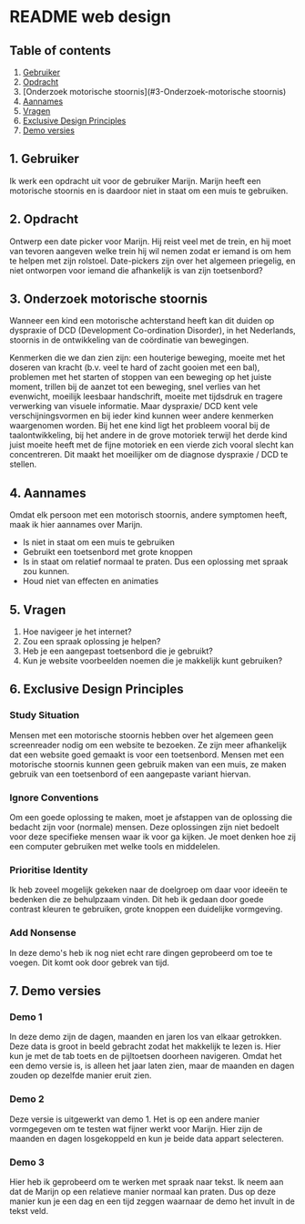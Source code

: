 
# README web design

## Table of contents
1.  [Gebruiker](#1-Gebruiker)
2.  [Opdracht](#2-Opdracht)
3.  [Onderzoek motorische stoornis](#3-Onderzoek-motorische stoornis)
4.  [Aannames](#4-Aannames)
5.  [Vragen](#5-Vragen)
6.  [Exclusive Design Principles](#5-Exclusive-Design-Principles)
7.  [Demo versies](#6-Demo-versies)

## 1. Gebruiker
Ik werk een opdracht uit voor de gebruiker Marijn. Marijn heeft een motorische stoornis en is daardoor niet in staat om een muis te gebruiken.

## 2. Opdracht
Ontwerp een date picker voor Marijn.
Hij reist veel met de trein, en hij moet van tevoren aangeven welke trein hij wil nemen zodat er iemand is om hem te helpen met zijn rolstoel. Date-pickers zijn over het algemeen priegelig, en niet ontworpen voor iemand die afhankelijk is van zijn toetsenbord?

## 3. Onderzoek motorische stoornis
Wanneer een kind een motorische achterstand heeft kan dit duiden op dyspraxie of DCD (Development Co-ordination Disorder), in het Nederlands, stoornis in de ontwikkeling van de coördinatie van bewegingen.

Kenmerken die we dan zien zijn: een houterige beweging, moeite met het doseren van kracht (b.v. veel te hard of zacht gooien met een bal), problemen met het starten of stoppen van een beweging op het juiste moment, trillen bij de aanzet tot een beweging, snel verlies van het evenwicht, moeilijk leesbaar handschrift, moeite met tijdsdruk en tragere verwerking van visuele informatie. Maar dyspraxie/ DCD kent vele verschijningsvormen en bij ieder kind kunnen weer andere kenmerken waargenomen worden. Bij het ene kind ligt het probleem vooral bij de taalontwikkeling, bij het andere in de grove motoriek terwijl het derde kind juist moeite heeft met de fijne motoriek en een vierde zich vooral slecht kan concentreren. Dit maakt het moeilijker om de diagnose dyspraxie / DCD te stellen.

## 4. Aannames
Omdat elk persoon met een motorisch stoornis, andere symptomen heeft, maak ik hier aannames over Marijn.
- Is niet in staat om een muis te gebruiken
- Gebruikt een toetsenbord met grote knoppen
- Is in staat om relatief normaal te praten. Dus een oplossing met spraak zou kunnen.
- Houd niet van effecten en animaties

## 5. Vragen
1. Hoe navigeer je het internet?
2. Zou een spraak oplossing je helpen?
3. Heb je een aangepast toetsenbord die je gebruikt?
4. Kun je website voorbeelden noemen die je makkelijk kunt gebruiken?

## 6. Exclusive Design Principles
### Study Situation
Mensen met een motorische stoornis hebben over het algemeen geen screenreader nodig om een website te bezoeken. Ze zijn meer afhankelijk dat een website goed gemaakt is voor een toetsenbord. Mensen met een motorische stoornis kunnen geen gebruik maken van een muis, ze maken gebruik van een toetsenbord of een aangepaste variant hiervan.

### Ignore Conventions
Om een goede oplossing te maken, moet je afstappen van de oplossing die bedacht zijn voor (normale) mensen. Deze oplossingen zijn niet bedoelt voor deze specifieke mensen waar ik voor ga kijken. Je moet denken hoe zij een computer gebruiken met welke tools en middelelen.

### Prioritise Identity
Ik heb zoveel mogelijk gekeken naar de doelgroep om daar voor ideeën te bedenken die ze behulpzaam vinden. Dit heb ik gedaan door goede contrast kleuren te gebruiken, grote knoppen een duidelijke vormgeving.

### Add Nonsense
In deze demo's heb ik nog niet echt rare dingen geprobeerd om toe te voegen. Dit komt ook door gebrek van tijd.

## 7. Demo versies
### Demo 1
In deze demo zijn de dagen, maanden en jaren los van elkaar getrokken. Deze data is groot in beeld gebracht zodat het makkelijk te lezen is. Hier kun je met de tab toets en de pijltoetsen doorheen navigeren.
Omdat het een demo versie is, is alleen het jaar laten zien, maar de maanden en dagen zouden op dezelfde manier eruit zien.

### Demo 2
Deze versie is uitgewerkt van demo 1. Het is op een andere manier vormgegeven om te testen wat fijner werkt voor Marijn. Hier zijn de maanden en dagen losgekoppeld en kun je beide data appart selecteren.

### Demo 3
Hier heb ik geprobeerd om te werken met spraak naar tekst. Ik neem aan dat de Marijn op een relatieve manier normaal kan praten. Dus op deze manier kun je een dag en een tijd zeggen waarnaar de demo het invult in de tekst veld.